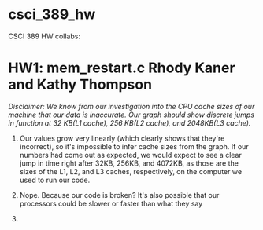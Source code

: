 # csci_389_hw
CSCI 389 HW collabs:
# HW1: mem_restart.c Rhody Kaner and Kathy Thompson
*Disclaimer: We know from our investigation into the CPU cache sizes of our machine that our data is inaccurate. Our graph should show discrete jumps in function at 32 KB(L1 cache), 256 KB(L2 cache), and 2048KB(L3 cache).*

1. Our values grow very linearly (which clearly shows that they're incorrect), so it's impossible to infer cache sizes from the graph. If our numbers had come out as expected, we would expect to see a clear jump in time right after 32KB, 256KB, and 4072KB, as those are the sizes of the L1, L2, and L3 caches, respectively, on the computer we used to run our code.

2. Nope. Because our code is broken? It's also possible that our processors could be slower or faster than what they say  

3.  


